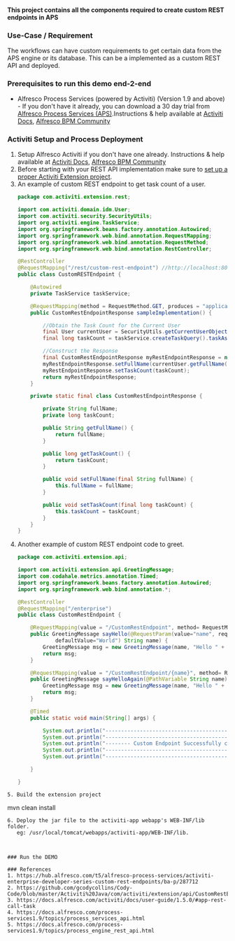 #### This project contains all the components required to create custom REST endpoints in APS

### Use-Case / Requirement
The workflows can have custom requirements to get certain data from the APS engine or its database. This can be a implemented as a custom REST API and deployed.

### Prerequisites to run this demo end-2-end

* Alfresco Process Services (powered by Activiti) (Version 1.9 and above) - If you don't have it already, you can download a 30 day trial from [Alfresco Process Services (APS)](https://www.alfresco.com/products/business-process-management/alfresco-activiti).Instructions & help available at [Activiti Docs](http://docs.alfresco.com/activiti/docs/), [Alfresco BPM Community](https://community.alfresco.com/community/bpm)

### Activiti Setup and Process Deployment
1. Setup Alfresco Activiti if you don't have one already. Instructions & help available at [Activiti Docs](http://docs.alfresco.com/activiti/docs/), [Alfresco BPM Community](https://community.alfresco.com/community/bpm)
2. Before starting with your REST API implementation make sure to [set up a proper Activiti Extension project](https://hub.alfresco.com/t5/alfresco-process-services/activiti-enterprise-developer-series-setting-up-an-extension/ba-p/287187).
3. An example of custom REST endpoint to get task count of a user.
    ```java
    package com.activiti.extension.rest;

    import com.activiti.domain.idm.User;
    import com.activiti.security.SecurityUtils;
    import org.activiti.engine.TaskService;
    import org.springframework.beans.factory.annotation.Autowired;
    import org.springframework.web.bind.annotation.RequestMapping;
    import org.springframework.web.bind.annotation.RequestMethod;
    import org.springframework.web.bind.annotation.RestController;

    @RestController
    @RequestMapping("/rest/custom-rest-endpoint") //http://localhost:8080/activiti-app/app/rest/custom-rest-endpoint
    public class CustomRESTEndpoint {

        @Autowired
        private TaskService taskService;

        @RequestMapping(method = RequestMethod.GET, produces = "application/json")
        public CustomRestEndpointResponse sampleImplementation() {

        	//Obtain the Task Count for the Current User
            final User currentUser = SecurityUtils.getCurrentUserObject();
            final long taskCount = taskService.createTaskQuery().taskAssignee(String.valueOf(currentUser.getId())).count();

            //Construct the Response
            final CustomRestEndpointResponse myRestEndpointResponse = new CustomRestEndpointResponse();
            myRestEndpointResponse.setFullName(currentUser.getFullName());
            myRestEndpointResponse.setTaskCount(taskCount);
            return myRestEndpointResponse;
        }

        private static final class CustomRestEndpointResponse {

            private String fullName;
            private long taskCount;

    		public String getFullName() {
    			return fullName;
    		}

    		public long getTaskCount() {
    			return taskCount;
    		}

    		public void setFullName(final String fullName) {
    			this.fullName = fullName;
    		}

    		public void setTaskCount(final long taskCount) {
    			this.taskCount = taskCount;
    		}
        }
    }
    ```
4.  Another example of custom REST endpoint code to greet.
    ```java
    package com.activiti.extension.api;

    import com.activiti.extension.api.GreetingMessage;
    import com.codahale.metrics.annotation.Timed;
    import org.springframework.beans.factory.annotation.Autowired;
    import org.springframework.web.bind.annotation.*;

    @RestController
    @RequestMapping("/enterprise")
    public class CustomRestEndpoint {

        @RequestMapping(value = "/CustomRestEndpoint", method= RequestMethod.GET)
        public GreetingMessage sayHello(@RequestParam(value="name", required=false,
                defaultValue="World") String name) {
            GreetingMessage msg = new GreetingMessage(name, "Hello " + name + "!");
            return msg;
        }

        @RequestMapping(value = "/CustomRestEndpoint/{name}", method= RequestMethod.GET)
        public GreetingMessage sayHelloAgain(@PathVariable String name) {
            GreetingMessage msg = new GreetingMessage(name, "Hello " + name + "!");
            return msg;
        }

        @Timed
        public static void main(String[] args) {

            System.out.println("---------------------------------------------------");
            System.out.println("---------------------------------------------------");
            System.out.println("-------- Custom Endpoint Successfully called ------");
            System.out.println("---------------------------------------------------");
            System.out.println("---------------------------------------------------");

        }

    }
```        
5. Build the extension project
```
mvn clean install
```
6. Deploy the jar file to the activiti-app webapp's WEB-INF/lib folder.
   eg: /usr/local/tomcat/webapps/activiti-app/WEB-INF/lib.



### Run the DEMO

### References
1. https://hub.alfresco.com/t5/alfresco-process-services/activiti-enterprise-developer-series-custom-rest-endpoints/ba-p/287712
2. https://github.com/gcodycollins/Cody-Code/blob/master/Activiti%20Java/com/activiti/extension/api/CustomRestEndpoint.java
3. https://docs.alfresco.com/activiti/docs/user-guide/1.5.0/#app-rest-call-task
4. https://docs.alfresco.com/process-services1.9/topics/process_services_api.html
5. https://docs.alfresco.com/process-services1.9/topics/process_engine_rest_api.html
